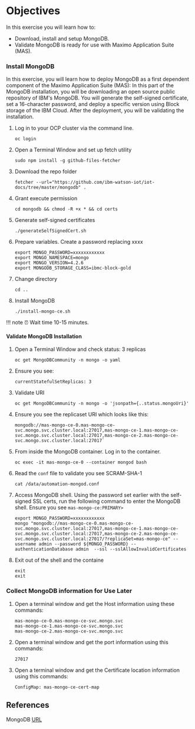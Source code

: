 # Objectives
In this exercise you will learn how to:

*  Download, install and setup MongoDB.
*  Validate MongoDB is ready for use with Maximo Application Suite (MAS).

### Install MongoDB

In this exercise, you will learn how to deploy MongoDB as a first dependent component of the Maximo Application Suite 
(MAS): In this part of the MongoDB installation, you will be downloading an open source public repository of IBM's MongoDB. 
You will generate the self-signed certificate, set a 16-character password, and deploy a specific version using Block 
storage of the IBM Cloud. After the deployment, you will be validating the installation.

1. Log in to your OCP cluster via the command line.
    ```shell
    oc login
    ```

2.  Open a Terminal Window and set up fetch utility
    ```shell
    sudo npm install -g github-files-fetcher
    ```

3.  Download the repo folder
    ```shell
    fetcher --url="https://github.com/ibm-watson-iot/iot-docs/tree/master/mongodb" .
    ```

4.  Grant execute permission
    ```shell
    cd mongodb && chmod -R +x * && cd certs
    ```

5.  Generate self-signed certificates
    ```shell
    ./generateSelfSignedCert.sh
    ```

6.  Prepare variables. Create a password replacing xxxx
    ```shell
    export MONGO_PASSWORD=xxxxxxxxxxxx
    export MONGO_NAMESPACE=mongo
    export MONGO_VERSION=4.2.6
    export MONGODB_STORAGE_CLASS=ibmc-block-gold
    ```

7.  Change directory
    ```shell
    cd ..
    ```

8.  Install MongoDB
    ```shell
    ./install-mongo-ce.sh
    ```

!!! note ⏰ Wait time 10-15 minutes.

#### Validate MongoDB Installation

1.  Open a Terminal Window and check status: 3 replicas
    ```shell
    oc get MongoDBCommunity -n mongo -o yaml
    ```

2.  Ensure you see:
    ```shell
    currentStatefulSetReplicas: 3
    ```
    
3.  Validate URI
    ```shell
    oc get MongoDBCommunity -n mongo -o 'jsonpath={..status.mongoUri}'
    ```
    
4.  Ensure you see the replicaset URI which looks like this: 
    ```shell
    mongodb://mas-mongo-ce-0.mas-mongo-ce-svc.mongo.svc.cluster.local:27017,mas-mongo-ce-1.mas-mongo-ce-svc.mongo.svc.cluster.local:27017,mas-mongo-ce-2.mas-mongo-ce-svc.mongo.svc.cluster.local:27017`
    ```
    
5.  From inside the MongoDB container.  Log in to the container.
    ```shell
    oc exec -it mas-mongo-ce-0 --container mongod bash
    ```

6.  Read the `conf` file to validate you see SCRAM-SHA-1
    ```shell
    cat /data/automation-mongod.conf
    ```

5.  Access MongoDB shell.  Using the password set earlier with the self-signed SSL certs, run the following command to enter the MongoDB shell. Ensure you see `mas-mongo-ce:PRIMARY>`
    ```
    export MONGO_PASSWORD=xxxxxxxxxxxx
    mongo "mongodb://mas-mongo-ce-0.mas-mongo-ce-svc.mongo.svc.cluster.local:27017,mas-mongo-ce-1.mas-mongo-ce-svc.mongo.svc.cluster.local:27017,mas-mongo-ce-2.mas-mongo-ce-svc.mongo.svc.cluster.local:27017/?replicaSet=mas-mongo-ce" --username admin --password ${MONGO_PASSWORD} --authenticationDatabase admin  --ssl --sslAllowInvalidCertificates
    ```
    
6. Exit out of the shell and the containe
    ```shell
    exit
    exit
    ```

### Collect MongoDB information for Use Later

1.  Open a terminal window and get the Host information using these commands:
    ```shell
    mas-mongo-ce-0.mas-mongo-ce-svc.mongo.svc
    mas-mongo-ce-1.mas-mongo-ce-svc.mongo.svc
    mas-mongo-ce-2.mas-mongo-ce-svc.mongo.svc
    ```

2.  Open a terminal window and get the port information using this commands:
    ```shell
    27017
    ```

3.  Open a terminal window and get the Certificate location information using this commands:
    ```shell
    ConfigMap: mas-mongo-ce-cert-map
    ```

## References 
MongoDB  [URL](https://github.com/ibm-watson-iot/iot-docs)
